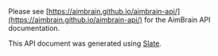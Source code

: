 Please see [https://aimbrain.github.io/aimbrain-api/](https://aimbrain.github.io/aimbrain-api/) for the AimBrain API documentation.

This API document was generated using [Slate](https://github.com/tripit/slate/).
